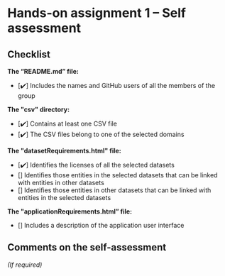 # Hands-on assignment 1 – Self assessment

## Checklist

**The “README.md” file:**

- [✔️] Includes the names and GitHub users of all the members of the group

**The "csv" directory:**

- [✔️] Contains at least one CSV file 
- [✔️] The CSV files belong to one of the selected domains

**The "datasetRequirements.html" file:**

- [✔️] Identifies the licenses of all the selected datasets
- [] Identifies those entities in the selected datasets that can be linked with entities in other datasets
- [] Identifies those entities in other datasets that can be linked with entities in the selected datasets 

**The "applicationRequirements.html” file:**

- [] Includes a description of the application user interface

## Comments on the self-assessment
_(If required)_
